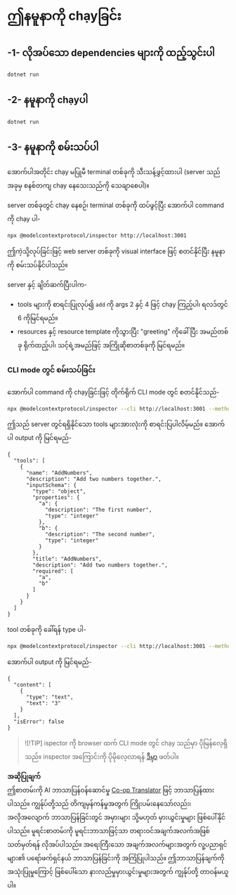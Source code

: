 <!--
CO_OP_TRANSLATOR_METADATA:
{
  "original_hash": "b97c5e77cede68533d7a92d0ce89bc0a",
  "translation_date": "2025-06-17T16:46:57+00:00",
  "source_file": "03-GettingStarted/05-sse-server/solution/dotnet/README.md",
  "language_code": "my"
}
-->
# ဤနမူနာကို chạyခြင်း

## -1- လိုအပ်သော dependencies များကို ထည့်သွင်းပါ

```bash
dotnet run
```

## -2- နမူနာကို chạyပါ

```bash
dotnet run
```

## -3- နမူနာကို စမ်းသပ်ပါ

အောက်ပါအတိုင်း chạy မပြုမီ terminal တစ်ခုကို သီးသန့်ဖွင့်ထားပါ (server သည် အခုမှ စနစ်တကျ chạy နေသေးသည်ကို သေချာစေပါ)။

server တစ်ခုတွင် chạy နေစဉ်၊ terminal တစ်ခုကို ထပ်ဖွင့်ပြီး အောက်ပါ command ကို chạy ပါ-

```bash
npx @modelcontextprotocol/inspector http://localhost:3001
```

ဤကဲ့သို့လုပ်ခြင်းဖြင့် web server တစ်ခုကို visual interface ဖြင့် စတင်နိုင်ပြီး နမူနာကို စမ်းသပ်နိုင်ပါသည်။

server နှင့် ချိတ်ဆက်ပြီးပါက-

- tools များကို စာရင်းပြုလုပ်၍ `add` ကို args 2 နှင့် 4 ဖြင့် chạy ကြည့်ပါ၊ ရလဒ်တွင် 6 ကိုမြင်ရမည်။
- resources နှင့် resource template ကိုသွားပြီး "greeting" ကိုခေါ်ပြီး အမည်တစ်ခု ရိုက်ထည့်ပါ၊ သင့်ရဲ့အမည်ဖြင့် အကြိုဆိုစာတစ်ခုကို မြင်ရမည်။

### CLI mode တွင် စမ်းသပ်ခြင်း

အောက်ပါ command ကို chạyခြင်းဖြင့် တိုက်ရိုက် CLI mode တွင် စတင်နိုင်သည်-

```bash 
npx @modelcontextprotocol/inspector --cli http://localhost:3001 --method tools/list
```

ဤသည် server တွင်ရရှိနိုင်သော tools များအားလုံးကို စာရင်းပြပါလိမ့်မည်။ အောက်ပါ output ကို မြင်ရမည်-

```text
{
  "tools": [
    {
      "name": "AddNumbers",
      "description": "Add two numbers together.",
      "inputSchema": {
        "type": "object",
        "properties": {
          "a": {
            "description": "The first number",
            "type": "integer"
          },
          "b": {
            "description": "The second number",
            "type": "integer"
          }
        },
        "title": "AddNumbers",
        "description": "Add two numbers together.",
        "required": [
          "a",
          "b"
        ]
      }
    }
  ]
}
```

tool တစ်ခုကို ခေါ်ရန် type ပါ-

```bash
npx @modelcontextprotocol/inspector --cli http://localhost:3001 --method tools/call --tool-name AddNumbers --tool-arg a=1 --tool-arg b=2
```

အောက်ပါ output ကို မြင်ရမည်-

```text
{
  "content": [
    {
      "type": "text",
      "text": "3"
    }
  ],
  "isError": false
}
```

> ![!TIP]
> ispector ကို browser ထက် CLI mode တွင် chạy သည်မှာ ပိုမြန်လေ့ရှိသည်။
> inspector အကြောင်းကို ပိုမိုလေ့လာရန် [ဒီမှာ](https://github.com/modelcontextprotocol/inspector) ဖတ်ပါ။

**အဆိုပြုချက်**  
ဤစာတမ်းကို AI ဘာသာပြန်ဝန်ဆောင်မှု [Co-op Translator](https://github.com/Azure/co-op-translator) ဖြင့် ဘာသာပြန်ထားပါသည်။ ကျွန်ုပ်တို့သည် တိကျမှန်ကန်မှုအတွက် ကြိုးပမ်းနေသော်လည်း၊ အလိုအလျောက် ဘာသာပြန်ခြင်းတွင် အမှားများ သို့မဟုတ် မှားယွင်းမှုများ ဖြစ်ပေါ်နိုင်ပါသည်။ မူရင်းစာတမ်းကို မူရင်းဘာသာဖြင့်သာ တရားဝင်အချက်အလက်အဖြစ် သတ်မှတ်ရန် လိုအပ်ပါသည်။ အရေးကြီးသော အချက်အလက်များအတွက် လူ့ပညာရှင်များ၏ ပရော်ဖက်ရှင်နယ် ဘာသာပြန်ခြင်းကို အကြံပြုပါသည်။ ဤဘာသာပြန်ချက်ကို အသုံးပြုမှုကြောင့် ဖြစ်ပေါ်သော နားလည်မှုမှားယွင်းမှုများအတွက် ကျွန်ုပ်တို့ တာဝန်မယူပါ။